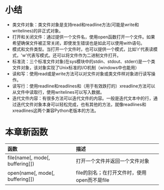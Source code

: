# 小结
* 类文件对象：类文件对象是支持read和readline方法(可能是write和writelines)的非正式对象。
* 打开和关闭文件：通过提供一个文件名，使用open函数打开一个文件。如果希望确保文件被正常关闭，即使发生错误也是如此可以使用with语句。
* 模式和文件类型。当打开一个文件时，也可以提供一个模式，比如'r'代表读模式，'w'代表写模式。还可以将文件作为二进制文件打开。
* 标准流：三个标准文件对象(在sys模块中的stdin、stdout、stderr)是一个类文件对象，该对象实现了Unix标准的I/O机制（windows中也能用）
* 读和写：使用read或是write方法可以对文件对象或类文件样对象进行读写操作。
* 读写行：使用readline和readlines和（用于有效跌打的）xreadline方法可以从文件中读取行，使用writelines可以写入数据。
* 迭代文件内容：有很多方法可以迭代文件的内容。一般是迭代文本中的行，通过迭代文件对象本身可以轻松完成，也有其他的方法，就像readlines和xreadlines这两个兼容Python老版本的方法。

# 本章新函数

|函数|描述|
|:-------------------------------|:-----------------------------|
|file(name[, mode[, buffering]])|打开一个文件并返回一个文件对象|
|open(name[, mode[, buffering]])|file的别名；在打开文件时，使用open而不是file|